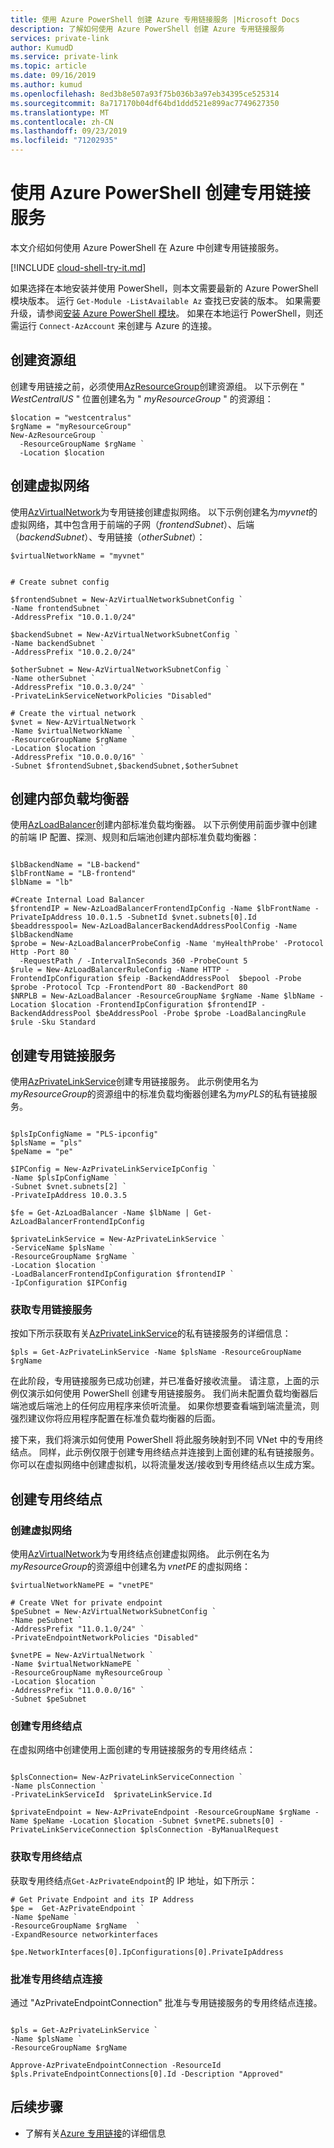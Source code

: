 ```yaml
---
title: 使用 Azure PowerShell 创建 Azure 专用链接服务 |Microsoft Docs
description: 了解如何使用 Azure PowerShell 创建 Azure 专用链接服务
services: private-link
author: KumudD
ms.service: private-link
ms.topic: article
ms.date: 09/16/2019
ms.author: kumud
ms.openlocfilehash: 8ed3b8e507a93f75b036b3a97eb34395ce525314
ms.sourcegitcommit: 8a717170b04df64bd1ddd521e899ac7749627350
ms.translationtype: MT
ms.contentlocale: zh-CN
ms.lasthandoff: 09/23/2019
ms.locfileid: "71202935"
---
```

# <a name="create-a-private-link-service-using-azure-powershell"></a>使用 Azure PowerShell 创建专用链接服务
本文介绍如何使用 Azure PowerShell 在 Azure 中创建专用链接服务。

[!INCLUDE [cloud-shell-try-it.md](../../includes/cloud-shell-try-it.md)]

如果选择在本地安装并使用 PowerShell，则本文需要最新的 Azure PowerShell 模块版本。 运行 `Get-Module -ListAvailable Az` 查找已安装的版本。 如果需要升级，请参阅[安装 Azure PowerShell 模块](/powershell/azure/install-Az-ps)。 如果在本地运行 PowerShell，则还需运行 `Connect-AzAccount` 来创建与 Azure 的连接。

## <a name="create-a-resource-group"></a>创建资源组

创建专用链接之前，必须使用[AzResourceGroup](/powershell/module/az.resources/new-azresourcegroup)创建资源组。 以下示例在 " *WestCentralUS* " 位置创建名为 " *myResourceGroup* " 的资源组：

```azurepowershell
$location = "westcentralus"
$rgName = "myResourceGroup"
New-AzResourceGroup `
  -ResourceGroupName $rgName `
  -Location $location
```
## <a name="create-a-virtual-network"></a>创建虚拟网络
使用[AzVirtualNetwork](/powershell/module/az.network/new-azvirtualnetwork)为专用链接创建虚拟网络。 以下示例创建名为*myvnet*的虚拟网络，其中包含用于前端的子网（*frontendSubnet*）、后端（*backendSubnet*）、专用链接（*otherSubnet*）：

```azurepowershell
$virtualNetworkName = "myvnet"


# Create subnet config

$frontendSubnet = New-AzVirtualNetworkSubnetConfig `
-Name frontendSubnet `
-AddressPrefix "10.0.1.0/24"  

$backendSubnet = New-AzVirtualNetworkSubnetConfig `
-Name backendSubnet `
-AddressPrefix "10.0.2.0/24"  

$otherSubnet = New-AzVirtualNetworkSubnetConfig `
-Name otherSubnet `
-AddressPrefix "10.0.3.0/24" `
-PrivateLinkServiceNetworkPolicies "Disabled" 

# Create the virtual network
$vnet = New-AzVirtualNetwork `
-Name $virtualNetworkName `
-ResourceGroupName $rgName `
-Location $location `
-AddressPrefix "10.0.0.0/16" `
-Subnet $frontendSubnet,$backendSubnet,$otherSubnet 
```
## <a name="create-internal-load-balancer"></a>创建内部负载均衡器
使用[AzLoadBalancer](/powershell/module/az.network/new-azloadbalancer)创建内部标准负载均衡器。 以下示例使用前面步骤中创建的前端 IP 配置、探测、规则和后端池创建内部标准负载均衡器：

```azurepowershell

$lbBackendName = "LB-backend" 
$lbFrontName = "LB-frontend" 
$lbName = "lb"
 
#Create Internal Load Balancer
$frontendIP = New-AzLoadBalancerFrontendIpConfig -Name $lbFrontName -PrivateIpAddress 10.0.1.5 -SubnetId $vnet.subnets[0].Id 
$beaddresspool= New-AzLoadBalancerBackendAddressPoolConfig -Name $lbBackendName 
$probe = New-AzLoadBalancerProbeConfig -Name 'myHealthProbe' -Protocol Http -Port 80 `
  -RequestPath / -IntervalInSeconds 360 -ProbeCount 5
$rule = New-AzLoadBalancerRuleConfig -Name HTTP -FrontendIpConfiguration $feip -BackendAddressPool  $bepool -Probe $probe -Protocol Tcp -FrontendPort 80 -BackendPort 80
$NRPLB = New-AzLoadBalancer -ResourceGroupName $rgName -Name $lbName -Location $location -FrontendIpConfiguration $frontendIP -BackendAddressPool $beAddressPool -Probe $probe -LoadBalancingRule $rule -Sku Standard 
```
## <a name="create-a-private-link-service"></a>创建专用链接服务
使用[AzPrivateLinkService](/powershell/module/az.network/new-azloadbalancer)创建专用链接服务。  此示例使用名为*myResourceGroup*的资源组中的标准负载均衡器创建名为*myPLS*的私有链接服务。 
```azurepowershell

$plsIpConfigName = "PLS-ipconfig" 
$plsName = "pls"
$peName = "pe" 
  
$IPConfig = New-AzPrivateLinkServiceIpConfig `
-Name $plsIpConfigName `
-Subnet $vnet.subnets[2] `
-PrivateIpAddress 10.0.3.5 

$fe = Get-AzLoadBalancer -Name $lbName | Get-AzLoadBalancerFrontendIpConfig 

$privateLinkService = New-AzPrivateLinkService `
-ServiceName $plsName `
-ResourceGroupName $rgName `
-Location $location `
-LoadBalancerFrontendIpConfiguration $frontendIP `
-IpConfiguration $IPConfig 
```

### <a name="get-private-link-service"></a>获取专用链接服务
按如下所示获取有关[AzPrivateLinkService](/powershell/module/az.network/get-azprivatelinkservice)的私有链接服务的详细信息：

```azurepowershell
$pls = Get-AzPrivateLinkService -Name $plsName -ResourceGroupName $rgName 
```

在此阶段，专用链接服务已成功创建，并已准备好接收流量。 请注意，上面的示例仅演示如何使用 PowerShell 创建专用链接服务。  我们尚未配置负载均衡器后端池或后端池上的任何应用程序来侦听流量。 如果你想要查看端到端流量流，则强烈建议你将应用程序配置在标准负载均衡器的后面。 

接下来，我们将演示如何使用 PowerShell 将此服务映射到不同 VNet 中的专用终结点。 同样，此示例仅限于创建专用终结点并连接到上面创建的私有链接服务。 你可以在虚拟网络中创建虚拟机，以将流量发送/接收到专用终结点以生成方案。 

## <a name="create-a-private-endpoint"></a>创建专用终结点
### <a name="create-a-virtual-network"></a>创建虚拟网络
使用[AzVirtualNetwork](/powershell/module/az.network/new-azvirtualnetwork)为专用终结点创建虚拟网络。 此示例在名为*myResourceGroup*的资源组中创建名为 *vnetPE* 的虚拟网络：
 
```azurepowershell
$virtualNetworkNamePE = "vnetPE"
 
# Create VNet for private endpoint
$peSubnet = New-AzVirtualNetworkSubnetConfig `
-Name peSubnet `
-AddressPrefix "11.0.1.0/24" `
-PrivateEndpointNetworkPolicies "Disabled" 

$vnetPE = New-AzVirtualNetwork `
-Name $virtualNetworkNamePE `
-ResourceGroupName myResourceGroup `
-Location $location `
-AddressPrefix "11.0.0.0/16" `
-Subnet $peSubnet 
```

### <a name="create-a-private-endpoint"></a>创建专用终结点
在虚拟网络中创建使用上面创建的专用链接服务的专用终结点：
 
```azurepowershell
 
$plsConnection= New-AzPrivateLinkServiceConnection `
-Name plsConnection `
-PrivateLinkServiceId  $privateLinkService.Id  

$privateEndpoint = New-AzPrivateEndpoint -ResourceGroupName $rgName -Name $peName -Location $location -Subnet $vnetPE.subnets[0] -PrivateLinkServiceConnection $plsConnection -ByManualRequest 
```
 
### <a name="get-private-endpoint"></a>获取专用终结点
获取专用终结点`Get-AzPrivateEndpoint`的 IP 地址，如下所示：

```azurepowershell
# Get Private Endpoint and its IP Address 
$pe =  Get-AzPrivateEndpoint `
-Name $peName `
-ResourceGroupName $rgName  `
-ExpandResource networkinterfaces

$pe.NetworkInterfaces[0].IpConfigurations[0].PrivateIpAddress 

```

### <a name="approve-the-private-endpoint-connection"></a>批准专用终结点连接
通过 "AzPrivateEndpointConnection" 批准与专用链接服务的专用终结点连接。

```azurepowershell   

$pls = Get-AzPrivateLinkService `
-Name $plsName `
-ResourceGroupName $rgName 

Approve-AzPrivateEndpointConnection -ResourceId $pls.PrivateEndpointConnections[0].Id -Description "Approved" 

``` 

## <a name="next-steps"></a>后续步骤
- 了解有关[Azure 专用链接](private-link-overview.md)的详细信息
 
